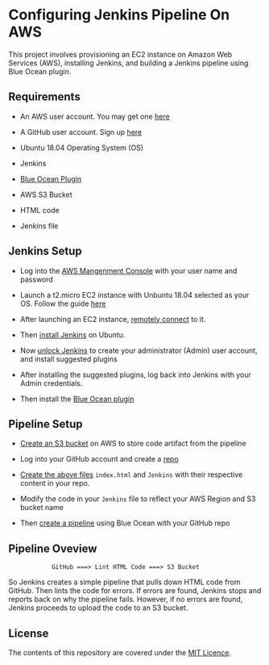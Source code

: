 # Configuring Jenkins Pipeline On AWS

This project involves provisioning an EC2 instance on Amazon Web Services (AWS), installing Jenkins, and building a Jenkins pipeline using Blue Ocean plugin. 


## Requirements

* An AWS user account. You may get one [here](https://aws.amazon.com/console/)

* A GitHub user account. Sign up [here](https://github.com/)

* Ubuntu 18.04 Operating System (OS)

* Jenkins 

* [Blue Ocean Plugin](https://www.jenkins.io/projects/blueocean/)

* AWS S3 Bucket

* HTML code

* Jenkins file



## Jenkins Setup

* Log into the [AWS Mangenment Console](https://aws.amazon.com/console/) with 
  your user name and password

* Launch a t2.micro EC2 instance with Unbuntu 18.04 selected as your OS. Follow 
  the guide [here](https://docs.aws.amazon.com/quickstarts/latest/vmlaunch/step-1-launch-instance.html)

* After launching an EC2 instance, 
  [remotely connect](https://docs.aws.amazon.com/quickstarts/latest/vmlaunch/step-2-connect-to-instance.html) to it. 

* Then [install Jenkins](https://www.jenkins.io/doc/book/installing/linux/#debianubuntu) on Ubuntu. 

* Now [unlock Jenkins](https://www.jenkins.io/doc/book/installing/linux/#setup-wizard) to create your administrator (Admin) user account, and install suggested plugins

* After installing the suggested plugins, log back into Jenkins with your Admin credentials. 

* Then install the [Blue Ocean plugin](https://www.jenkins.io/doc/book/blueocean/getting-started/#on-an-existing-jenkins-instance)


## Pipeline Setup

* [Create an S3 bucket](https://docs.aws.amazon.com/quickstarts/latest/s3backup/step-1-create-bucket.html) on AWS to store code artifact from the pipeline

* Log into your GitHub account and create a [repo](https://docs.github.com/en/free-pro-team@latest/github/getting-started-with-github/create-a-repo)

* [Create the above files](https://docs.github.com/en/free-pro-team@latest/github/managing-files-in-a-repository/creating-new-files) `index.html` and `Jenkins` with their respective content in your repo. 

* Modify the code in your `Jenkins` file to reflect your AWS Region and S3 bucket name

* Then [create a pipeline](https://www.jenkins.io/doc/book/blueocean/creating-pipelines/) using Blue Ocean with your GitHub repo 


## Pipeline Oveview

```
            GitHub ===> Lint HTML Code ===> S3 Bucket
```

So Jenkins creates a simple pipeline that pulls down HTML code from GitHub. Then lints the code for errors. If errors are found, Jenkins stops and reports back on why the pipeline fails. However, if no errors are found, Jenkins proceeds to upload the code to an S3 bucket. 


## License

The contents of this repository are covered under the [MIT Licence](#).